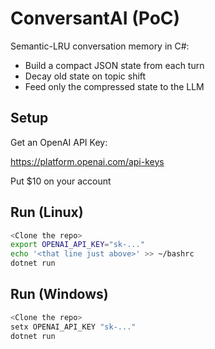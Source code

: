 # ConversantAI (PoC)

Semantic-LRU conversation memory in C#:
- Build a compact JSON state from each turn
- Decay old state on topic shift
- Feed only the compressed state to the LLM

## Setup
Get an OpenAI API Key:

https://platform.openai.com/api-keys

Put $10 on your account

## Run (Linux)
```bash
<Clone the repo>
export OPENAI_API_KEY="sk-..."
echo '<that line just above>' >> ~/bashrc 
dotnet run
```

## Run (Windows)
```powershell
<Clone the repo>
setx OPENAI_API_KEY "sk-..."
dotnet run
```
